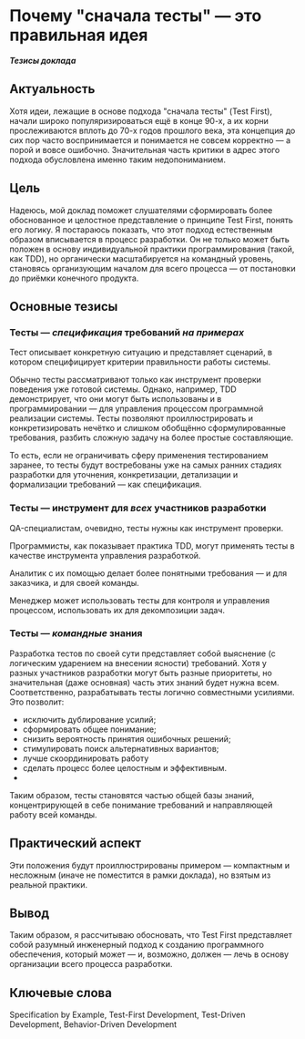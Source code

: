 Почему "сначала тесты" — это правильная идея
============================================

***Тезисы доклада***

## Актуальность

Хотя идеи, лежащие в основе подхода "сначала тесты" (Test First), начали широко популяризироваться ещё в конце 90-х, а их корни прослеживаются вплоть до 70-х годов прошлого века, эта концепция до сих пор часто воспринимается и понимается не совсем корректно — а порой и вовсе ошибочно. Значительная часть критики в адрес этого подхода обусловлена именно таким недопониманием.

## Цель

Надеюсь, мой доклад поможет слушателями сформировать более обоснованное и целостное представление о принципе Test First, понять его логику. Я постараюсь показать, что этот подход естественным образом вписывается в процесс разработки. Он не только может быть положен в основу индивидуальной практики программирования (такой, как TDD), но органически масштабируется на командный уровень, становясь организующим началом для всего процесса — от постановки до приёмки конечного продукта.


## Основные тезисы


### Тесты — *спецификация* требований *на примерах*
Тест описывает конкретную ситуацию и представляет сценарий, в котором специфицирует критерии правильности работы системы.

Обычно тесты  рассматривают только как инструмент проверки поведения уже готовой системы. Однако, например, TDD демонстрирует, что они могут быть использованы и в программировании — для управления процессом программной реализации системы. Тесты позволяют проиллюстрировать и конкретизировать нечётко и слишком обобщённо сформулированные требования, разбить сложную задачу на более простые составляющие.

То есть, если не ограничивать сферу применения тестированием заранее, то тесты будут востребованы уже на самых ранних стадиях разработки для уточнения, конкретизации, детализации и формализации требований — как спецификация.


### Тесты — инструмент для *всех* участников разработки
QA-специалистам, очевидно, тесты нужны  как инструмент проверки.

Программисты, как показывает практика TDD, могут применять тесты в качестве инструмента управления разработкой. 

Аналитик с их помощью делает более понятными требования — и для заказчика, и для своей команды.

Менеджер может использовать тесты для  контроля и управления процессом, использовать их для декомпозиции задач. 


### Тесты — *командные* знания

Разработка тестов по своей сути представляет собой выяснение (с логическим ударением на внесении ясности) требований. Хотя у разных участников разработки могут быть разные приоритеты, но значительная (даже основная) часть этих знаний будет нужна всем. Соответственно, разрабатывать тесты логично совместными усилиями. Это позволит:
- исключить дублирование усилий;
- сформировать общее понимание;
- снизить вероятность принятия ошибочных решений;
- стимулировать поиск альтернативных вариантов;
- лучше скоординировать работу
- сделать процесс более целостным и эффективным.
- 
Таким образом, тесты становятся частью общей базы знаний, концентрирующей в себе понимание требований и направляющей работу всей команды.
## Практический аспект
Эти положения будут проиллюстрированы примером — компактным и несложным (иначе не поместится в рамки доклада), но взятым из реальной практики.
## Вывод
Таким образом, я рассчитываю обосновать, что Test First представляет собой разумный инженерный подход к созданию программного обеспечения, который может  — и, возможно, должен — лечь в основу организации всего процесса разработки.
## Ключевые слова
Specification by Example, Test-First Development, Test-Driven Development, Behavior-Driven Development 
